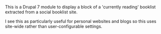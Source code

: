 This is a Drupal 7 module to display a block of a 'currently reading' booklist extracted from a social booklist site.

I see this as particularly useful for personal websites and blogs so this uses site-wide rather than user-configurable settings.
